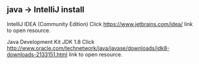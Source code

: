 java -> IntelliJ install
------------------------

IntelliJ IDEA (Community Edition)
Click https://www.jetbrains.com/idea/ link to open resource.

Java Development Kit JDK 1.8
Click http://www.oracle.com/technetwork/java/javase/downloads/jdk8-downloads-2133151.html link to open resource.